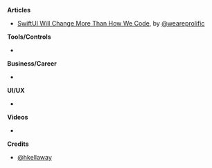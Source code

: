 **Articles**

* [SwiftUI Will Change More Than How We Code](https://www.prolificinteractive.com/2019/06/07/swiftui-will-change-more-than-how-we-code/), by [@weareprolific](https://twitter.com/weareprolific)

**Tools/Controls**

* 

**Business/Career**

* 

**UI/UX**

* 

**Videos**

* 

**Credits**

* [@hkellaway](https://github.com/hkellaway)
